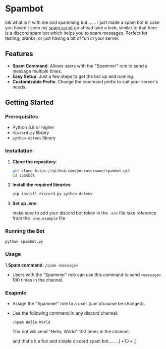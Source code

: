 # Spambot

idk what is it with me and spamming but....... I just made a spam bot in case you haven't seen my [spam script](https://github.com/PrathamX595/spam-script) go ahead take a look, similar to that here is a discord spam bot which helps you to spam messages. Perfect for testing, pranks, or just having a bit of fun in your server.


## Features

- **Spam Command**: Allows users with the "Spammer" role to send a message multiple times.
- **Easy Setup**: Just a few steps to get the bot up and running.
- **Customizable Prefix**: Change the command prefix to suit your server's needs.

## Getting Started

### Prerequisites

- Python 3.8 or higher
- `discord.py` library
- `python-dotenv` library

### Installation

1. **Clone the repository**:
   ```sh
   git clone https://github.com/yourusername/spambot.git
   cd spambot
   ```
2. **Install the required libraries**:
   ```sh
   pip install discord.py python-dotenv
   ```
3. **Set up .env**:
   
   make sure to add your discord bot token in the `.env` file take reference from the `.env.example` file
### Running the Bot
   ```sh
   python spamBot.py
   ```
### Usage
1.**Spam command**: `/spam <message>`
- Users with the "Spammer" role can use this command to send `<message>` 100 times in the channel.
### Exapmle 
- Assign the "Spammer" role to a user (can ofcourse be changed).
- Use the following command in any discord channel:
  ```
  /spam Hello World
  ```
  The bot will send "Hello, World" 100 times in the channel.

 
  and that's it a fun and simple discord spam bot...... ৻(  •̀ ᗜ •́  ৻)
